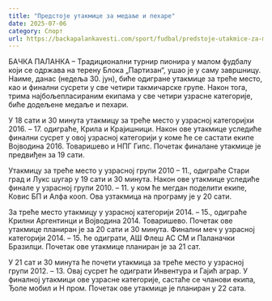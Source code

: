 ```yaml
---
title: "Предстоје утакмице за медаље и пехаре"
date: 2025-07-06
category: Спорт
url: https://backapalankavesti.com/sport/fudbal/predstoje-utakmice-za-medalje-i-pehare/
---
```


БАЧКА ПАЛАНКА – Традиционални турнир пионира у малом фудбалу који се одржава на терену Блока „Партизан“, ушао је у саму завршницу. Наиме, данас (недеља 30. јун), биће одигране утакмице за треће место, као и финални сусрети у све четири такмичарске групе. Након тога, трима најбољепласираним екипама у све четири узрасне категорије, биће додељене медаље и пехари.

У 18 сати и 30 минута утакмицу за треће место у узрасној категоријхи 2016. – 17. одиграће, Крила и Крајишници. Након ове утакмице уследиће финални сусрет у овој узрасној категорији у коме ће се састати екипе Војводина 2016. Товаришево и НПГ Гипс. Почетак финалане утакмице је предвиђен за 19 сати.

Утакмицу за треће место у узрасној групи 2010 – 11., одиграће Стари град и Лукс шугар у 19 сати и 30 минута. Након ове утакмице уследиће финале у узрасној групи 2010. – 11. у ком ће мегдан поделити екипе, Ковис БП и Алфа кооп. Ова узтакмица на програму је у 20 сати.

За треће место утакмицу у узрасној категорији 2014. – 15., одиграће Крилни Аргентинци и Војводина 2014. Товаришево. Почетак ове утакмице планиран је за 20 сати и 30 минута. Финални меч у узрасној категорији 2014. – 15. ће одиграти, АШ Флеш АС СМ и Паланачки Бразилци. Почетак ове утакмице планиран је за 21 сат.

У 21 сат и 30 минута ће почети утакмица за треће место у узрасној групи 2012. – 13. Овај сусрет ће одиграти Инвентура и Гајић аграр. У финалној утакмици ове узрасне категорије, састаће се чланови екипа, Ђоле мобил и Н пром. Почетак ове утакмице је планиран у 22 сата.
